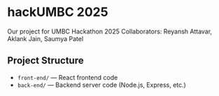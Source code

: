 # hackUMBC 2025
Our project for UMBC Hackathon 2025
Collaborators: Reyansh Attavar, Aklank Jain, Saumya Patel

## Project Structure

- `front-end/` — React frontend code
- `back-end/` — Backend server code (Node.js, Express, etc.)
